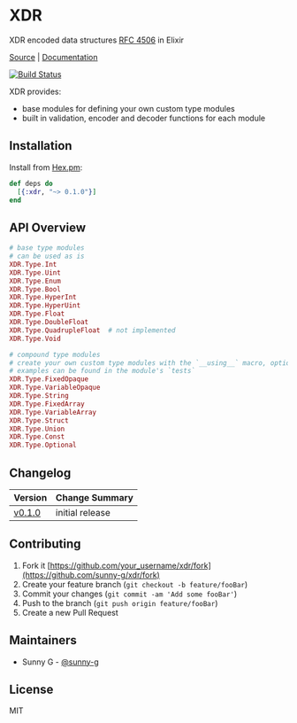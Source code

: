 # XDR

XDR encoded data structures [RFC 4506](https://tools.ietf.org/html/rfc4506) in Elixir

[Source](https://github.com/sunny-g/xdr) | [Documentation](https://hexdocs.pm/xdr)

[![Build Status](https://semaphoreci.com/api/v1/sunny-g/xdr/branches/master/badge.svg)](https://semaphoreci.com/sunny-g/xdr)

XDR provides:

- base modules for defining your own custom type modules
- built in validation, encoder and decoder functions for each module

## Installation

Install from [Hex.pm](https://hex.pm/packages/xdr):

```elixir
def deps do
  [{:xdr, "~> 0.1.0"}]
end
```

## API Overview

```elixir
# base type modules
# can be used as is
XDR.Type.Int
XDR.Type.Uint
XDR.Type.Enum
XDR.Type.Bool
XDR.Type.HyperInt
XDR.Type.HyperUint
XDR.Type.Float
XDR.Type.DoubleFloat
XDR.Type.QuadrupleFloat  # not implemented
XDR.Type.Void

# compound type modules
# create your own custom type modules with the `__using__` macro, options for which are defined within each module
# examples can be found in the module's `tests`
XDR.Type.FixedOpaque
XDR.Type.VariableOpaque
XDR.Type.String
XDR.Type.FixedArray
XDR.Type.VariableArray
XDR.Type.Struct
XDR.Type.Union
XDR.Type.Const
XDR.Type.Optional
```

## Changelog

| Version | Change Summary |
| ------- | -------------- |
| [v0.1.0](https://hex.pm/packages/0.1.0) | initial release |

## Contributing

1. Fork it [https://github.com/your_username/xdr/fork](https://github.com/sunny-g/xdr/fork)
2. Create your feature branch (`git checkout -b feature/fooBar`)
3. Commit your changes (`git commit -am 'Add some fooBar'`)
4. Push to the branch (`git push origin feature/fooBar`)
5. Create a new Pull Request

## Maintainers

- Sunny G - [@sunny-g](https://github.com/sunny-g)

## License

MIT

